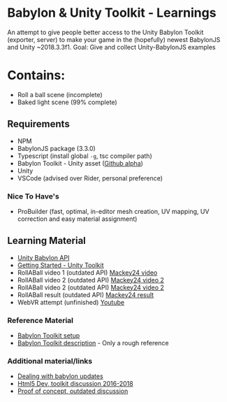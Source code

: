 # Babylon & Unity Toolkit  - Learnings
An attempt to give people better access to the Unity Babylon Toolkit (exporter, server) to make your game in the (hopefully) newest BabylonJS and Unity ~2018.3.3f1.
Goal: Give and collect Unity-BabylonJS examples

# Contains:
- Roll a ball scene (incomplete)
- Baked light scene (99% complete)

## Requirements
- NPM
- BabylonJS package (3.3.0)
- Typescript (install global `-g`, tsc compiler path)
- Babylon Toolkit - Unity asset ([Github alpha](https://github.com/BabylonJS/Exporters/tree/master/Unity/EditorToolkit/Content))
- Unity
- VSCode (advised over Rider, personal preference)
### Nice To Have's
- ProBuilder (fast, optimal, in-editor mesh creation, UV mapping, UV correction and easy material assignment)

## Learning Material
- [Unity Babylon API](http://mackey.cloud/files/videos/u3dbabylonApi.mp4)
- [Getting Started - Unity Toolkit](https://www.babylontoolkit.com/videos/GettingStarted.mp4)
- RollABall video 1 (outdated API) [Mackey24 video](http://mackey.cloud/files/videos/u3dbabylonBall1.mp4)
- RollABall video 2 (outdated API) [Mackey24 video 2](http://mackey.cloud/files/videos/u3dbabylonBall2.mp4)
- RollABall video 2 (outdated API) [Mackey24 video 2](http://mackey.cloud/files/videos/u3dbabylonBall3.mp4)
- RollABall result (outdated API) [Mackey24 result](http://mackey.cloud/games/ball/)
- WebVR attempt (unfinished) [Youtube](https://www.youtube.com/watch?v=Hq-p9EqhaWE)
### Reference Material
- [Babylon Toolkit setup](https://doc.babylonjs.com/resources/projects)
- [Babylon Toolkit description](https://doc.babylonjs.com/resources/intro) - Only a rough reference
### Additional material/links
- [Dealing with babylon updates](http://mackey.cloud/files/videos/u3dupdates.mp4)
- [Html5 Dev, toolkit discussion 2016-2018](http://www.html5gamedevs.com/topic/26348-solved-u3d-babylonjs-game-editor-toolkit/)
- [Proof of concept, outdated discussion](http://www.html5gamedevs.com/topic/26601-working-u3d-babylonjs-a-proof-of-concept/)
